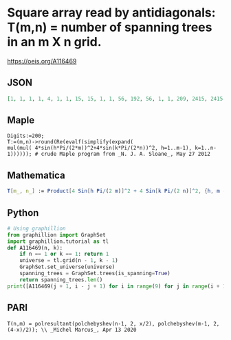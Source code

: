 # Square array read by antidiagonals: T\(m,n\) \= number of spanning trees in an m X n grid\.
https://oeis.org/A116469
## JSON
```JSON
[1, 1, 1, 1, 4, 1, 1, 15, 15, 1, 1, 56, 192, 56, 1, 1, 209, 2415, 2415, 209, 1, 1, 780, 30305, 100352, 30305, 780, 1, 1, 2911, 380160, 4140081, 4140081, 380160, 2911, 1, 1, 10864, 4768673, 170537640, 557568000, 170537640, 4768673, 10864, 1]
```
## Maple
```Maple
Digits:=200;
T:=(m,n)->round(Re(evalf(simplify(expand(
mul(mul( 4*sin(h*Pi/(2*m))^2+4*sin(k*Pi/(2*n))^2, h=1..m-1), k=1..n-1)))))); # crude Maple program from _N. J. A. Sloane_, May 27 2012
```
## Mathematica
```Mathematica
T[m_, n_] := Product[4 Sin[h Pi/(2 m)]^2 + 4 Sin[k Pi/(2 n)]^2, {h, m - 1}, {k, n - 1}]; Flatten[Table[FullSimplify[T[k, r - k]], {r, 2, 10}, {k, 1, r - 1}]] (* _Ben Branman_, Mar 10 2013 *)
```
## Python
```Python
# Using graphillion
from graphillion import GraphSet
import graphillion.tutorial as tl
def A116469(n, k):
    if n == 1 or k == 1: return 1
    universe = tl.grid(n - 1, k - 1)
    GraphSet.set_universe(universe)
    spanning_trees = GraphSet.trees(is_spanning=True)
    return spanning_trees.len()
print([A116469(j + 1, i - j + 1) for i in range(9) for j in range(i + 1)])  # _Seiichi Manyama_, Apr 12 2020
```
## PARI
```PARI
T(n,m) = polresultant(polchebyshev(n-1, 2, x/2), polchebyshev(m-1, 2, (4-x)/2)); \\ _Michel Marcus_, Apr 13 2020
```
